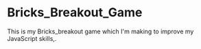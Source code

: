 # Bricks_Breakout_Game
This is my Bricks_breakout game which I'm making to improve my JavaScript skills,.

